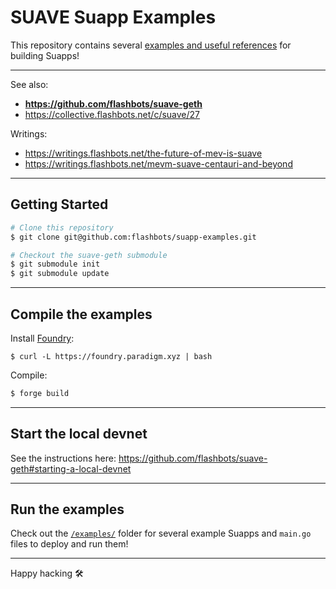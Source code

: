 # SUAVE Suapp Examples

This repository contains several [examples and useful references](/examples/) for building Suapps!

---

See also:

- **https://github.com/flashbots/suave-geth**
- https://collective.flashbots.net/c/suave/27

Writings:

- https://writings.flashbots.net/the-future-of-mev-is-suave
- https://writings.flashbots.net/mevm-suave-centauri-and-beyond

---

## Getting Started

```bash
# Clone this repository
$ git clone git@github.com:flashbots/suapp-examples.git

# Checkout the suave-geth submodule
$ git submodule init
$ git submodule update
```

---

## Compile the examples

Install [Foundry](https://getfoundry.sh/):

```
$ curl -L https://foundry.paradigm.xyz | bash
```

Compile:

```bash
$ forge build
```

---

## Start the local devnet

See the instructions here: https://github.com/flashbots/suave-geth#starting-a-local-devnet

---

## Run the examples

Check out the [`/examples/`](/examples/) folder for several example Suapps and `main.go` files to deploy and run them!

---

Happy hacking 🛠️
